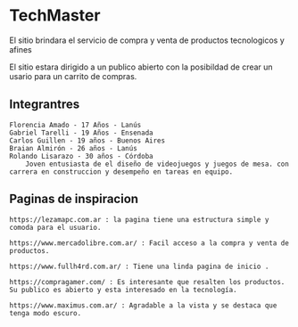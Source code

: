 # TechMaster

El sitio brindara el servicio de compra y venta de productos tecnologicos y afines

El sitio estara dirigido a un publico abierto con la posibildad de crear un usario para un carrito de compras.

## Integrantres
    Florencia Amado - 17 Años - Lanús
    Gabriel Tarelli - 19 Años - Ensenada
    Carlos Guillen - 19 años - Buenos Aires
    Braian Almirón - 26 años - Lanús
    Rolando Lisarazo - 30 años - Córdoba
        Joven entusiasta de el diseño de videojuegos y juegos de mesa. con carrera en construccion y desempeño en tareas en equipo.


## Paginas de inspiracion

    https://lezamapc.com.ar : la pagina tiene una estructura simple y comoda para el usuario.
    
    https://www.mercadolibre.com.ar/ : Facil acceso a la compra y venta de productos.

    https://www.fullh4rd.com.ar/ : Tiene una linda pagina de inicio .

    https://compragamer.com/ : Es interesante que resalten los productos. Su publico es abierto y esta interesado en la tecnología.

    https://www.maximus.com.ar/ : Agradable a la vista y se destaca que tenga modo escuro.